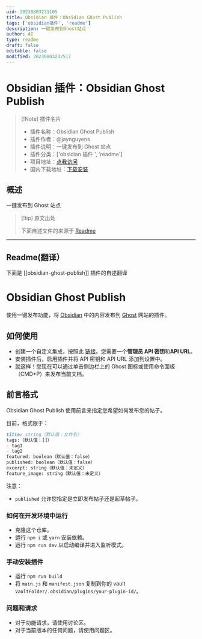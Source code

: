 ```yaml
---
uid: 20230803231105
title: Obsidian 插件：Obsidian Ghost Publish
tags: ['obsidian插件', 'readme']
description: 一键发布到Ghost站点
author: AI
type: readme
draft: false
editable: false
modified: 20230803232517
---
```


# Obsidian 插件：Obsidian Ghost Publish

> [!Note] 插件名片
> - 插件名称：Obsidian Ghost Publish
> - 插件作者：@jaynguyens
> - 插件说明：一键发布到 Ghost 站点
> - 插件分类：['obsidian 插件 ', 'readme']
> - 项目地址：[点我访问](https://github.com/jaynguyens/obsidian-ghost-publish)
> - 国内下载地址：[下载安装](https://pkmer.cn/products/plugin/pluginMarket/?obsidian-ghost-publish)

## 概述

一键发布到 Ghost 站点

> [!tip] 原文出处
>
>下面自述文件的来源于 [Readme](https://ghproxy.net/https://raw.githubusercontent.com/jaynguyens/obsidian-ghost-publish/master/README.md)
>

---

## Readme(翻译）

下面是 [[obsidian-ghost-publish]] 插件的自述翻译

# Obsidian Ghost Publish

使用一键发布功能，将 [Obsidian](https://obsidian.md/) 中的内容发布到 [Ghost](https://ghost.org/) 网站的插件。

## 如何使用

- 创建一个自定义集成，按照此 [链接](https://ghost.org/integrations/custom-integrations/)。您需要一个**管理员 API 密钥**和**API URL**。
- 安装插件后，启用插件并将 API 密钥和 API URL 添加到设置中。
- 就这样！您现在可以通过单击侧边栏上的 Ghost 图标或使用命令面板（CMD+P）来发布当前文档。

## 前言格式

Obsidian Ghost Publish 使用前言来指定您希望如何发布您的帖子。

目前，格式限于：

```md
title: string（默认值：文件名）
tags:（默认值：[]）
- tag1
- tag2
featured: boolean（默认值：false）
published: boolean（默认值：false）
excerpt: string（默认值：未定义）
feature_image: string（默认值：未定义）
```

注意：

- `published` 允许您指定是立即发布帖子还是起草帖子。

### 如何在开发环境中运行

- 克隆这个仓库。
- 运行 `npm i` 或 `yarn` 安装依赖。
- 运行 `npm run dev` 以启动编译并进入监听模式。

### 手动安装插件

- 运行 `npm run build`
- 将 `main.js` 和 `manifest.json` 复制到你的 vault `VaultFolder/.obsidian/plugins/your-plugin-id/`。

### 问题和请求

- 对于功能请求，请使用讨论区。
- 对于当前版本的任何问题，请使用问题区。



